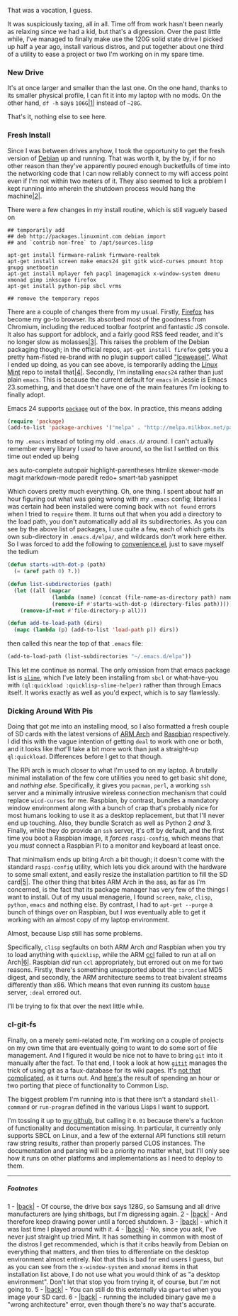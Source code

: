 That was a vacation, I guess.

It was suspiciously taxing, all in all. Time off from work hasn't been nearly as relaxing since we had a kid, but that's a digression. Over the past little while, I've managed to finally make use the 120G solid state drive I picked up half a year ago, install various distros, and put together about one third of a utility to ease a project or two I'm working on in my spare time.

### New Drive

It's at once larger and smaller than the last one. On the one hand, thanks to its smaller physical profile, I can fit it into my laptop with no mods. On the other hand, `df -h` says `106G`<a name="note-Sat-Jan-04-174331EST-2014"></a>[|1|](#foot-Sat-Jan-04-174331EST-2014) instead of `~28G`.

That's it, nothing else to see here.

### Fresh Install

Since I was between drives anyhow, I took the opportunity to get the fresh version of [Debian](http://www.debian.org/devel/debian-installer/) up and running. That was worth it, by the by, if for no other reason than they've apparently poured enough bucketfulls of time into the networking code that I can now reliably connect to my wifi access point even if I'm not within two meters of it. They also seemed to lick a problem I kept running into wherein the shutdown process would hang the machine<a name="note-Sat-Jan-04-174334EST-2014"></a>[|2|](#foot-Sat-Jan-04-174334EST-2014).

There were a few changes in my install routine, which is still vaguely based on

```shell
## temporarily add
## deb http://packages.linuxmint.com debian import
## and `contrib non-free` to /apt/sources.lisp

apt-get install firmware-ralink firmware-realtek
apt-get install screen make emacs24 git gitk wicd-curses pmount htop gnupg unetbootin
apt-get install mplayer feh pacpl imagemagick x-window-system dmenu xmonad gimp inkscape firefox
apt-get install python-pip sbcl vrms

## remove the temporary repos
```

There are a couple of changes there from my usual. Firstly, [Firefox](https://www.mozilla.org/en-US/firefox/new/) has become my go-to browser. Its absorbed most of the goodness from Chromium, including the reduced toolbar footprint and fantastic JS console. It also has support for adblock, and a fairly good RSS feed reader, and it's no longer slow as molasses<a name="note-Sat-Jan-04-174337EST-2014"></a>[|3|](#foot-Sat-Jan-04-174337EST-2014). This raises the problem of the Debian packaging though; in the official repos, `apt-get install firefox` gets you a pretty ham-fisted re-brand with no plugin support called ["Iceweasel"](http://packages.debian.org/unstable/web/iceweasel). What I ended up doing, as you can see above, is temporarily adding the [Linux Mint](http://www.linuxmint.com/) repo to install that<a name="note-Sat-Jan-04-174339EST-2014"></a>[|4|](#foot-Sat-Jan-04-174339EST-2014). Secondly, I'm installing `emacs24` rather than just plain `emacs`. This is because the current default for `emacs` in Jessie is Emacs 23.something, and that doesn't have one of the main features I'm looking to finally adopt.

Emacs 24 supports [`package`](https://www.gnu.org/software/emacs/manual/html_node/emacs/Package-Installation.html#Package-Installation) out of the box. In practice, this means adding

```lisp
(require 'package)
(add-to-list 'package-archives '("melpa" . "http://melpa.milkbox.net/packages/") t)
```

to my `.emacs` instead of toting my old `.emacs.d/` around. I can't actually remember every library I *used* to have around, so the list I settled on this time out ended up being

aes auto-complete autopair highlight-parentheses htmlize skewer-mode magit markdown-mode paredit redo+ smart-tab yasnippet

Which covers pretty much everything. Oh, one thing. I spent about half an hour figuring out what was going wrong with my `.emacs` config; libraries I was certain had been installed were coming back with `not found` errors when I tried to `require` them. It turns out that when you add a directory to the load path, you don't automatically add all its subdirectories. As you can see by the above list of packages, I use quite a few, each of which gets its own sub-directory in `.emacs.d/elpa/`, and wildcards don't work here either. So I was forced to add the following to [convenience.el](https://github.com/Inaimathi/emacs-utils/blob/master/convenience.el), just to save myself the tedium

```lisp
(defun starts-with-dot-p (path)
  (= (aref path 0) ?.))

(defun list-subdirectories (path)
  (let ((all (mapcar 
              (lambda (name) (concat (file-name-as-directory path) name))
              (remove-if #'starts-with-dot-p (directory-files path)))))
    (remove-if-not #'file-directory-p all)))

(defun add-to-load-path (dirs)
  (mapc (lambda (p) (add-to-list 'load-path p)) dirs))
```

then called this near the top of that `.emacs` file:

```lisp
(add-to-load-path (list-subdirectories "~/.emacs.d/elpa"))
```

This let me continue as normal. The only omission from that emacs package list is [`slime`](http://common-lisp.net/project/slime/), which I've lately been installing from `sbcl` or what-have-you with `(ql:quickload :quicklisp-slime-helper)` rather than through Emacs itself. It works exactly as well as you'd expect, which is to say flawlessly.

### Dicking Around With Pis

Doing that got me into an installing mood, so I also formatted a fresh couple of SD cards with the latest versions of [ARM Arch](http://archlinuxarm.org/platforms/armv6/raspberry-pi) and [Raspbian](http://www.raspbian.org/) respectively. I did this with the vague intention of getting `deal` to work with one or both, and it looks like *that*'ll take a bit more work than just a straight-up `ql:quickload`. Differences before I get to that though.

The RPi arch is much closer to what I'm used to on my laptop. A brutally minimal installation of the few core utilities you need to get basic shit done, and *nothing else*. Specifically, it gives you `pacman`, `perl`, a working `ssh` server and a minimally intrusive wireless connection mechanism that could replace `wicd-curses` for me. Raspbian, by contrast, bundles a mandatory window environment along with a bunch of crap that's probably nice for most humans looking to use it as a desktop replacement, but that I'll never end up touching. Also, they bundle Scratch as well as Python 2 *and* 3. Finally, while they do provide an `ssh` server, it's off by default, and the first time you boot a Raspbian image, it *forces* `raspi-config`, which means that you *must* connect a Raspbian Pi to a monitor and keyboard at least once.

That minimalism ends up biting Arch a bit though; it doesn't come with the standard `raspi-config` utility, which lets you dick around with the hardware to some small extent, and easily resize the installation partition to fill the SD card<a name="note-Sat-Jan-04-174349EST-2014"></a>[|5|](#foot-Sat-Jan-04-174349EST-2014). The other thing that bites ARM Arch in the ass, as far as I'm concerned, is the fact that its package manager has very few of the things I want to install. Out of my usual menagerie, I found `screen`, `make`, `clisp`, `python`, `emacs` and nothing else. By contrast, I had to `apt-get --purge` a bunch of things over on Raspbian, but I *was* eventually able to get it working with an almost copy of my laptop environment.

Almost, because Lisp still has some problems.

Specifically, `clisp` segfaults on both ARM Arch *and* Raspbian when you try to load anything with `quicklisp`, while the ARM [ccl](http://ccl.clozure.com/download.html) failed to run at all on Arch<a name="note-Sat-Jan-04-174352EST-2014"></a>[|6|](#foot-Sat-Jan-04-174352EST-2014). Raspbian *did* run `ccl` appropriately, but errored out on me for two reasons. Firstly, there's something unsupported about the `:ironclad` MD5 digest, and secondly, the ARM architecture seems to treat bivalent streams differently than x86. Which means that even running its custom [`house`](https://github.com/Inaimathi/deal/tree/master/house) server, `:deal` errored out.

I'll be trying to fix that over the next little while.

### cl-git-fs

Finally, on a merely semi-related note, I'm working on a couple of projects on my own time that are eventually going to want to do some sort of file management. And I figured it would be nice not to have to bring `git` into it manually after the fact. To that end, I took a look at how [`gitit`](http://gitit.net/) manages the trick of using git as a faux-database for its wiki pages. It's [not that complicated](http://hackage.haskell.org/package/filestore-0.3.2/docs/src/Data-FileStore-Git.html), as it turns out. And [here's](https://github.com/Inaimathi/cl-git-fs) the result of spending an hour or two porting that piece of functionality to Common Lisp.

The biggest problem I'm running into is that there isn't a standard `shell-command` or `run-program` defined in the various Lisps I want to support.

I'm tossing it up to [my github](https://github.com/Inaimathi), but calling it `0.01` because there's a fuckton of functionality and documentation missing. In particular, it currently only supports SBCL on Linux, and a few of the external API functions still return raw string results, rather than properly parsed CLOS instances. The documentation and parsing will be a priority no matter what, but I'll only see how it runs on other platforms and implementations as I need to deploy to them.


* * *
##### Footnotes
1 - <a name="foot-Sat-Jan-04-174331EST-2014"></a>[|back|](#note-Sat-Jan-04-174331EST-2014) - Of course, the drive box says 128G, so Samsung and all drive manufacturers are lying shitbags, but I'm digressing again.
2 - <a name="foot-Sat-Jan-04-174334EST-2014"></a>[|back|](#note-Sat-Jan-04-174334EST-2014) - And therefore keep drawing power until a forced shutdown.
3 - <a name="foot-Sat-Jan-04-174337EST-2014"></a>[|back|](#note-Sat-Jan-04-174337EST-2014) - which it was last time I played around with it.
4 - <a name="foot-Sat-Jan-04-174339EST-2014"></a>[|back|](#note-Sat-Jan-04-174339EST-2014) - No, since you ask, I've never just straight up tried Mint. It has something in common with most of the distros I get recommended, which is that it cribs heavily from Debian on everything that matters, and then tries to differentiate on the desktop environment almost entirely. Not that this is bad for end users I guess, but as you can see from the `x-window-system` and `xmonad` items in that installation list above, I do not use what you would think of as "a desktop environment". Don't let that stop you from trying it, of course, but *I'm* not going to.
5 - <a name="foot-Sat-Jan-04-174349EST-2014"></a>[|back|](#note-Sat-Jan-04-174349EST-2014) - You can still do this externally via `gparted` when you image your SD card.
6 - <a name="foot-Sat-Jan-04-174352EST-2014"></a>[|back|](#note-Sat-Jan-04-174352EST-2014) - running the included binary gave me a "wrong architecture" error, even though there's no way that's accurate.
